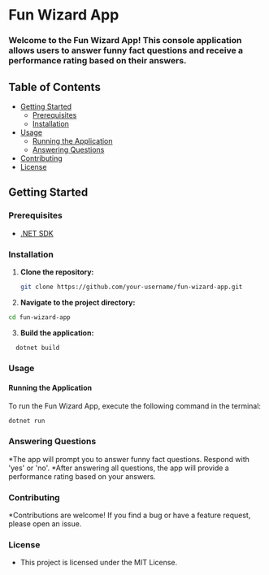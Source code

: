 # Fun Wizard App

### Welcome to the Fun Wizard App! This console application allows users to answer funny fact questions and receive a performance rating based on their answers.

## Table of Contents

- [Getting Started](#getting-started)
  - [Prerequisites](#prerequisites)
  - [Installation](#installation)
- [Usage](#usage)
  - [Running the Application](#running-the-application)
  - [Answering Questions](#answering-questions)
- [Contributing](#contributing)
- [License](#license)

## Getting Started

### Prerequisites

- [.NET SDK](https://dotnet.microsoft.com/download)

### Installation

1. **Clone the repository:**

   ```bash
   git clone https://github.com/your-username/fun-wizard-app.git
   ```
2. **Navigate to the project directory:**

  ```bash
cd fun-wizard-app
  ```
3. **Build the application:**

 ``` bash
   dotnet build
 ```
### Usage
#### Running the Application
To run the Fun Wizard App, execute the following command in the terminal:
```bash
dotnet run
```
### Answering Questions
*The app will prompt you to answer funny fact questions. Respond with 'yes' or 'no'.
*After answering all questions, the app will provide a performance rating based on your answers.

### Contributing
*Contributions are welcome! If you find a bug or have a feature request, please open an issue.

### License
* This project is licensed under the MIT License.



